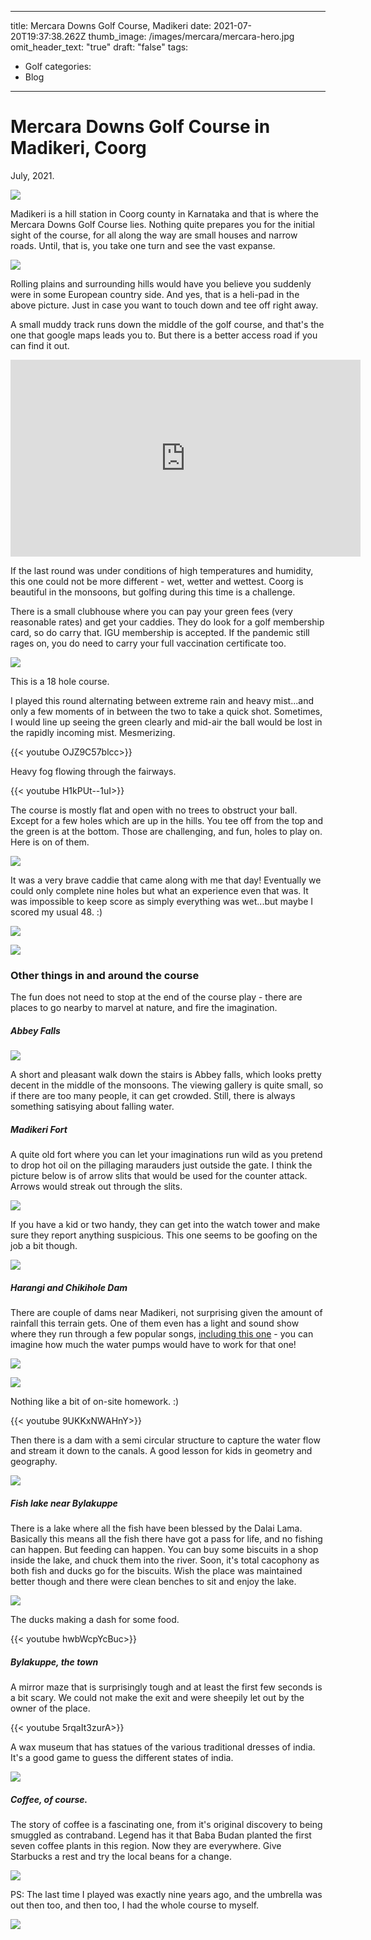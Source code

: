 
---
title: Mercara Downs Golf Course, Madikeri
date: 2021-07-20T19:37:38.262Z
thumb_image: /images/mercara/mercara-hero.jpg
omit_header_text: "true"
draft: "false"
tags:
  - Golf
categories:
  - Blog
---

# Mercara Downs Golf Course in Madikeri, Coorg

July, 2021.

![](/images/mercara/IMG_7457.jpeg)

Madikeri is a hill station in Coorg county in Karnataka and that is where the Mercara Downs Golf Course lies. Nothing quite prepares you for the initial sight of the course, for all along the way are small houses and narrow roads. Until, that is, you take one turn and see the vast expanse. 

![](/images/mercara/downs.jpg)

Rolling plains and surrounding hills would have you believe you suddenly were in some European country side. And yes, that is a heli-pad in the above picture. Just in case you want to touch down and tee off right away. 

A small muddy track runs down the middle of the golf course, and that's the one that google maps leads you to. But there is a better access road if you can find it out. 

<iframe width="560" height="315" src="https://www.youtube.com/embed/8oZxav46yN8?controls=0" title="YouTube video player" frameborder="0" allow="accelerometer; autoplay; clipboard-write; encrypted-media; gyroscope; picture-in-picture" allowfullscreen></iframe>

If the last round was under conditions of high temperatures and humidity, this one could not be more different - wet, wetter and wettest. Coorg is beautiful in the monsoons, but golfing during this time is a challenge. 

There is a small clubhouse where you can pay your green fees (very reasonable rates) and get your caddies. They do look for a golf membership card, so do carry that. IGU membership is accepted. If the pandemic still rages on, you do need to carry your full vaccination certificate too. 

![](/images/mercara/mercara_clubhouse.jpeg)

This is a 18 hole course. 

I played this round alternating between extreme rain and heavy mist...and only a few moments of in between the two to take a quick shot. Sometimes, I would line up seeing the green clearly and mid-air the ball would be lost in the rapidly incoming mist. Mesmerizing.

{{< youtube OJZ9C57blcc>}}

Heavy fog flowing through the fairways. 

{{< youtube H1kPUt--1uI>}}

The course is mostly flat and open with no trees to obstruct your ball. Except for a few holes which are up in the hills. You tee off from the top and the green is at the bottom. Those are challenging, and fun, holes to play on. Here is on of them.  

![](/images/mercara/caddie-1.jpg)

It was a very brave caddie that came along with me that day! Eventually we could only complete nine holes but what an experience even that was. It was impossible to keep score as simply everything was wet...but maybe I scored my usual 48. :)

![](/images/mercara/madikeri-score.jpg)

![](/images/mercara/selfie.jpeg)

### Other things in and around the course

The fun does not need to stop at the end of the course play - there are places to go nearby to marvel at nature, and fire the imagination. 

##### Abbey Falls

![](/images/mercara/abbey.jpeg)


A short and pleasant walk down the stairs is Abbey falls, which looks pretty decent in the middle of the monsoons. The viewing gallery is quite small, so if there are too many people, it can get crowded. Still, there is always something satisying about falling water. 

##### Madikeri Fort

A quite old fort where you can let your imaginations run wild as you pretend to drop hot oil on the pillaging marauders just outside the gate. I think the picture below is of arrow slits that would be used for the counter attack. Arrows would streak out through the slits.

![](/images/mercara/IMG_7425.jpeg)


If you have a kid or two handy, they can get into the watch tower and make sure they report anything suspicious. This one seems to be goofing on the job a bit though. 

![](/images/mercara/tanay_madikeri.jpeg)


##### Harangi and Chikihole Dam

There are couple of dams near Madikeri, not surprising given the amount of rainfall this terrain gets. One of them even has a light and sound show where they run through a few popular songs, [including this one](https://www.youtube.com/watch?v=l75z7FrYRXI) - you can imagine how much the water pumps would have to work for that one! 

![](/images/mercara/harangi-dam.jpg)

![](/images/mercara/dam.jpg)


Nothing like a bit of on-site homework. :)

{{< youtube 9UKKxNWAHnY>}}

Then there is a dam with a semi circular structure to capture the water flow and stream it down to the canals. A good lesson for kids in geometry and geography. 

![](/images/mercara/chikihole.jpeg)


##### Fish lake near Bylakuppe

There is a lake where all the fish have been blessed by the Dalai Lama. Basically this means all the fish there have got a pass for life, and no fishing can happen. But feeding can happen. You can buy some biscuits in a shop inside the lake, and chuck them into the river. Soon, it's total cacophony as both fish and ducks go for the biscuits. Wish the place was maintained better though and there were clean benches to sit and enjoy the lake. 

![](/images/mercara/fishlake.jpeg)


The ducks making a dash for some food. 

{{< youtube hwbWcpYcBuc>}}

##### Bylakuppe, the town

A mirror maze that is surprisingly tough and at least the first few seconds is a bit scary. We could not make the exit and were sheepily let out by the owner of the place. 

{{< youtube 5rqaIt3zurA>}}

A wax museum that has statues of the various traditional dresses of india. It's a good game to guess the different states of india. 

![](/images/mercara/IMG_7489.jpeg)


##### Coffee, of course.

The story of coffee is a fascinating one, from it's original discovery to being smuggled as contraband. Legend has it that Baba Budan planted the first seven coffee plants in this region. Now they are everywhere. Give Starbucks a rest and try the local beans for a change. 

![](/images/mercara/IMG_7404.jpeg)

PS: The last time I played was exactly nine years ago, and the umbrella was out then too, and then too, I had the whole course to myself. 

![](/images/mercara/mercara-painting.jpg)
